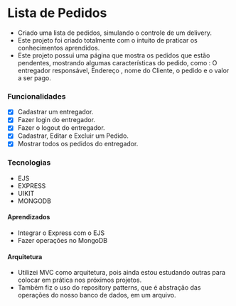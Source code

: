 # Lista de Pedidos

- Criado uma lista de pedidos, simulando o controle de um delivery.
- Este projeto foi criado totalmente com o intuito de praticar os conhecimentos aprendidos.
- Este projeto possui uma página que mostra os pedidos que estão pendentes, mostrando algumas características do pedido, como : O entregador responsável, Endereço , nome do Cliente, o pedido e o valor a ser pago.

### Funcionalidades

- [x] Cadastrar um entregador.
- [x] Fazer login do entregador.
- [x] Fazer o logout do entregador.
- [x] Cadastrar, Editar e Excluir um Pedido.
- [x] Mostrar todos os pedidos do entregador.

### Tecnologias
- EJS
- EXPRESS
- UIKIT
- MONGODB

#### Aprendizados
- Integrar o Express com o EJS
- Fazer operações no MongoDB

#### Arquitetura
- Utilizei MVC como arquitetura, pois ainda estou estudando outras para colocar em prática nos próximos projetos.
- Também fiz o uso do repository patterns, que é abstração das operações do nosso banco de dados, em um arquivo. 
